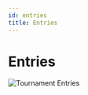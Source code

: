 ```yaml
---
id: entries
title: Entries
---
```


# Entries

![Tournament Entries](/img/tournament-entries-main.png)